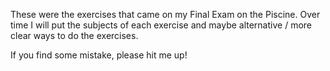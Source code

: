 These were the exercises that came on my Final Exam on the Piscine. Over time I will put the subjects of each exercise and maybe alternative / more clear ways to do the exercises.

If you find some mistake, please hit me up!

